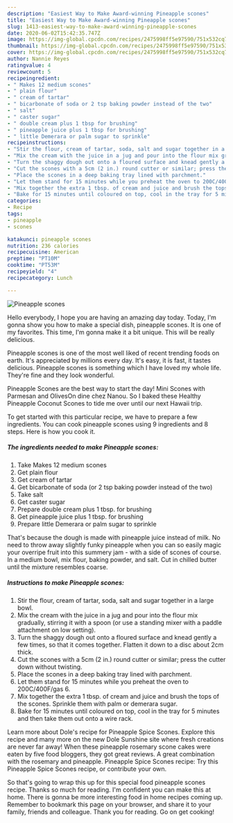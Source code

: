 ```yaml
---
description: "Easiest Way to Make Award-winning Pineapple scones"
title: "Easiest Way to Make Award-winning Pineapple scones"
slug: 1413-easiest-way-to-make-award-winning-pineapple-scones
date: 2020-06-02T15:42:35.747Z
image: https://img-global.cpcdn.com/recipes/2475998ff5e97590/751x532cq70/pineapple-scones-recipe-main-photo.jpg
thumbnail: https://img-global.cpcdn.com/recipes/2475998ff5e97590/751x532cq70/pineapple-scones-recipe-main-photo.jpg
cover: https://img-global.cpcdn.com/recipes/2475998ff5e97590/751x532cq70/pineapple-scones-recipe-main-photo.jpg
author: Nannie Reyes
ratingvalue: 4
reviewcount: 5
recipeingredient:
- " Makes 12 medium scones"
- " plain flour"
- " cream of tartar"
- " bicarbonate of soda or 2 tsp baking powder instead of the two"
- " salt"
- " caster sugar"
- " double cream plus 1 tbsp for brushing"
- " pineapple juice plus 1 tbsp for brushing"
- " little Demerara or palm sugar to sprinkle"
recipeinstructions:
- "Stir the flour, cream of tartar, soda, salt and sugar together in a large bowl."
- "Mix the cream with the juice in a jug and pour into the flour mix gradually, stirring it with a spoon (or use a standing mixer with a paddle attachment on low setting)."
- "Turn the shaggy dough out onto a floured surface and knead gently a few times, so that it comes together. Flatten it down to a disc about 2cm thick."
- "Cut the scones with a 5cm (2 in.) round cutter or similar; press the cutter down without twisting."
- "Place the scones in a deep baking tray lined with parchment."
- "Let them stand for 15 minutes while you preheat the oven to 200C/400F/gas 6."
- "Mix together the extra 1 tbsp. of cream and juice and brush the tops of the scones. Sprinkle them with palm or demerara sugar."
- "Bake for 15 minutes until coloured on top, cool in the tray for 5 minutes and then take them out onto a wire rack."
categories:
- Recipe
tags:
- pineapple
- scones

katakunci: pineapple scones 
nutrition: 236 calories
recipecuisine: American
preptime: "PT10M"
cooktime: "PT53M"
recipeyield: "4"
recipecategory: Lunch

---
```



![Pineapple scones](https://img-global.cpcdn.com/recipes/2475998ff5e97590/751x532cq70/pineapple-scones-recipe-main-photo.jpg)

Hello everybody, I hope you are having an amazing day today. Today, I'm gonna show you how to make a special dish, pineapple scones. It is one of my favorites. This time, I'm gonna make it a bit unique. This will be really delicious.

Pineapple scones is one of the most well liked of recent trending foods on earth. It's appreciated by millions every day. It's easy, it is fast, it tastes delicious. Pineapple scones is something which I have loved my whole life. They're fine and they look wonderful.

Pineapple Scones are the best way to start the day! Mini Scones with Parmesan and OlivesOn dine chez Nanou. So I baked these Healthy Pineapple Coconut Scones to tide me over until our next Hawaii trip.


To get started with this particular recipe, we have to prepare a few ingredients. You can cook pineapple scones using 9 ingredients and 8 steps. Here is how you cook it.

<!--inarticleads1-->

##### The ingredients needed to make Pineapple scones:

1. Take  Makes 12 medium scones
1. Get  plain flour
1. Get  cream of tartar
1. Get  bicarbonate of soda (or 2 tsp baking powder instead of the two)
1. Take  salt
1. Get  caster sugar
1. Prepare  double cream plus 1 tbsp. for brushing
1. Get  pineapple juice plus 1 tbsp. for brushing
1. Prepare  little Demerara or palm sugar to sprinkle


That&#39;s because the dough is made with pineapple juice instead of milk. No need to throw away slightly funky pineapple when you can so easily magic your overripe fruit into this summery jam - with a side of scones of course. In a medium bowl, mix flour, baking powder, and salt. Cut in chilled butter until the mixture resembles coarse. 

<!--inarticleads2-->

##### Instructions to make Pineapple scones:

1. Stir the flour, cream of tartar, soda, salt and sugar together in a large bowl.
1. Mix the cream with the juice in a jug and pour into the flour mix gradually, stirring it with a spoon (or use a standing mixer with a paddle attachment on low setting).
1. Turn the shaggy dough out onto a floured surface and knead gently a few times, so that it comes together. Flatten it down to a disc about 2cm thick.
1. Cut the scones with a 5cm (2 in.) round cutter or similar; press the cutter down without twisting.
1. Place the scones in a deep baking tray lined with parchment.
1. Let them stand for 15 minutes while you preheat the oven to 200C/400F/gas 6.
1. Mix together the extra 1 tbsp. of cream and juice and brush the tops of the scones. Sprinkle them with palm or demerara sugar.
1. Bake for 15 minutes until coloured on top, cool in the tray for 5 minutes and then take them out onto a wire rack.


Learn more about Dole&#39;s recipe for Pineapple Spice Scones. Explore this recipe and many more on the new Dole Sunshine site where fresh creations are never far away! When these pineapple rosemary scone cakes were eaten by five food bloggers, they got great reviews. A great combination with the rosemary and pineapple. Pineapple Spice Scones recipe: Try this Pineapple Spice Scones recipe, or contribute your own. 

So that's going to wrap this up for this special food pineapple scones recipe. Thanks so much for reading. I'm confident you can make this at home. There is gonna be more interesting food in home recipes coming up. Remember to bookmark this page on your browser, and share it to your family, friends and colleague. Thank you for reading. Go on get cooking!
